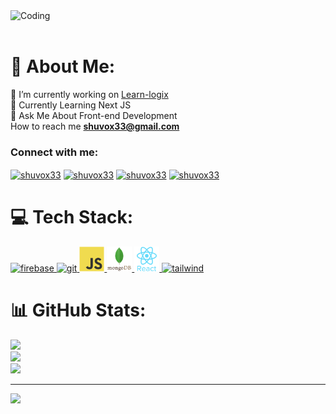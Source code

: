 
<img align="right" alt="Coding" width="800" src="https://i.ibb.co/8cTwjgz/Purple-Abstract-Graphic-Design-Linked-In-Article-Cover-Image.png">
<br>
<br>

# 💫 About Me:
🚀 I’m currently working on [Learn-logix](https://github.com/shuvox33/learn-logix)<br>🌱 Currently Learning Next JS<br>💬 Ask Me About Front-end Development<br>How to reach me **shuvox33@gmail.com**


<h3 align="left">Connect with me:</h3>
<p align="left">
<a href="https://twitter.com/shuvox33" target="blank"><img align="center" src="https://raw.githubusercontent.com/rahuldkjain/github-profile-readme-generator/master/src/images/icons/Social/twitter.svg" alt="shuvox33" height="30" width="40" /></a>
<a href="https://linkedin.com/in/shuvox33" target="blank"><img align="center" src="https://raw.githubusercontent.com/rahuldkjain/github-profile-readme-generator/master/src/images/icons/Social/linked-in-alt.svg" alt="shuvox33" height="30" width="40" /></a>
<a href="https://fb.com/shuvox33" target="blank"><img align="center" src="https://raw.githubusercontent.com/rahuldkjain/github-profile-readme-generator/master/src/images/icons/Social/facebook.svg" alt="shuvox33" height="30" width="40" /></a>
<a href="https://www.leetcode.com/shuvox33" target="blank"><img align="center" src="https://raw.githubusercontent.com/rahuldkjain/github-profile-readme-generator/master/src/images/icons/Social/leet-code.svg" alt="shuvox33" height="30" width="40" /></a>
</p>

# 💻 Tech Stack:
<p align="left"> <a href="https://firebase.google.com/" target="_blank" rel="noreferrer"> <img src="https://www.vectorlogo.zone/logos/firebase/firebase-icon.svg" alt="firebase" width="40" height="40"/> </a> <a href="https://git-scm.com/" target="_blank" rel="noreferrer"> <img src="https://www.vectorlogo.zone/logos/git-scm/git-scm-icon.svg" alt="git" width="40" height="40"/> </a> <a href="https://developer.mozilla.org/en-US/docs/Web/JavaScript" target="_blank" rel="noreferrer"> <img src="https://raw.githubusercontent.com/devicons/devicon/master/icons/javascript/javascript-original.svg" alt="javascript" width="40" height="40"/> </a> <a href="https://www.mongodb.com/" target="_blank" rel="noreferrer"> <img src="https://raw.githubusercontent.com/devicons/devicon/master/icons/mongodb/mongodb-original-wordmark.svg" alt="mongodb" width="40" height="40"/> </a> <a href="https://reactjs.org/" target="_blank" rel="noreferrer"> <img src="https://raw.githubusercontent.com/devicons/devicon/master/icons/react/react-original-wordmark.svg" alt="react" width="40" height="40"/> </a> <a href="https://tailwindcss.com/" target="_blank" rel="noreferrer"> <img src="https://www.vectorlogo.zone/logos/tailwindcss/tailwindcss-icon.svg" alt="tailwind" width="40" height="40"/> </a> </p>

# 📊 GitHub Stats:
![](https://github-readme-stats.vercel.app/api?username=shuvox33&theme=blue-green&hide_border=false&include_all_commits=false&count_private=true)<br/>
![](https://github-readme-streak-stats.herokuapp.com/?user=shuvox33&theme=blue-green&hide_border=false)<br/>
![](https://github-readme-stats.vercel.app/api/top-langs/?username=shuvox33&theme=blue-green&hide_border=false&include_all_commits=false&count_private=true&layout=compact)

---
[![](https://visitcount.itsvg.in/api?id=shuvox33&icon=0&color=0)](https://visitcount.itsvg.in)

<!-- Proudly created with GPRM ( https://gprm.itsvg.in ) -->
